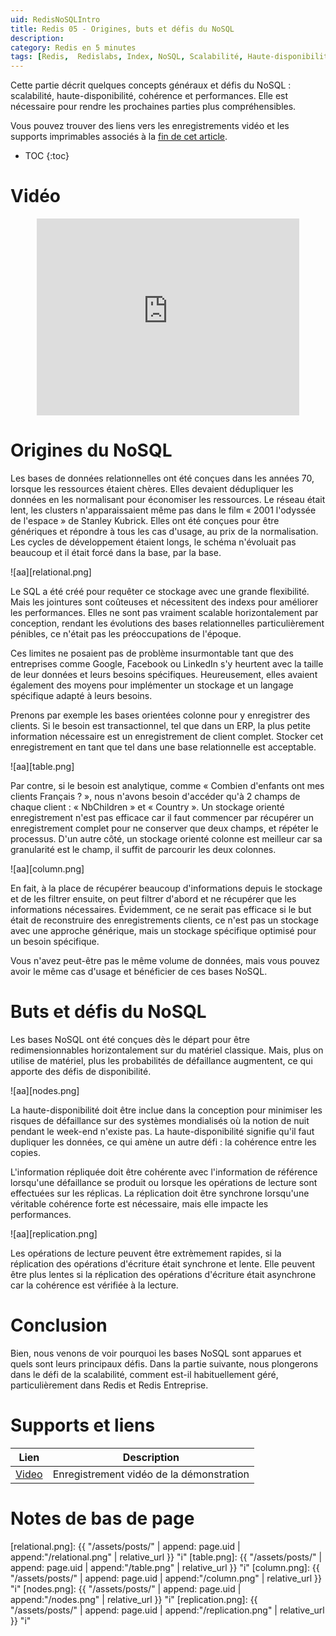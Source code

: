 ```yaml
---
uid: RedisNoSQLIntro
title: Redis 05 - Origines, buts et défis du NoSQL
description:
category: Redis en 5 minutes
tags: [Redis,  Redislabs, Index, NoSQL, Scalabilité, Haute-disponibilité, Cohérence, Performances, SQL, Relationel, Normalisation, Dédupliquer]
---
```


Cette partie décrit quelques concepts généraux et défis du NoSQL : scalabilité,
haute-disponibilité, cohérence et performances. Elle est nécessaire pour rendre
les prochaines parties plus compréhensibles.

Vous pouvez trouver des liens vers les enregistrements vidéo et les supports
imprimables associés à la <a href="#supports-et-liens">fin de cet article</a>.

* TOC
{:toc}

# Vidéo

<center><iframe width="420" height="315" src="https://www.youtube.com/embed/-Nn-G48YdBk" frameborder="0" allowfullscreen></iframe></center>

# Origines du NoSQL

Les bases de données relationnelles ont été conçues dans les années 70, lorsque
les ressources étaient chères. Elles devaient dédupliquer les données en les
normalisant pour économiser les ressources. Le réseau était lent, les clusters
n'apparaissaient même pas dans le film « 2001 l'odyssée de l'espace » de Stanley
Kubrick. Elles ont été conçues pour être génériques et répondre à tous les cas
d'usage, au prix de la normalisation. Les cycles de développement étaient longs,
le schéma n'évoluait pas beaucoup et il était forcé dans la base, par la base.


![aa][relational.png]

Le SQL a été créé pour requêter ce stockage avec une grande flexibilité. Mais
les jointures sont coûteuses et nécessitent des indexs pour améliorer les
performances. Elles ne sont pas vraiment scalable horizontalement par
conception, rendant les évolutions des bases relationnelles particulièrement
pénibles, ce n'était pas les préoccupations de l'époque.

Ces limites ne posaient pas de problème insurmontable tant que des entreprises
comme Google, Facebook ou LinkedIn s'y heurtent avec la taille de leur données
et leurs besoins spécifiques. Heureusement, elles avaient également des moyens
pour implémenter un stockage et un langage spécifique adapté à leurs besoins.

Prenons par exemple les bases orientées colonne pour y enregistrer des clients.
Si le besoin est transactionnel, tel que dans un ERP, la plus petite information
nécessaire est un enregistrement de client complet. Stocker cet enregistrement
en tant que tel dans une base relationnelle est acceptable. 

![aa][table.png]

Par contre, si le besoin est analytique, comme « Combien d'enfants ont mes
clients Français ? »,
nous n'avons besoin d'accéder qu'à 2 champs de chaque client : « NbChildren » et
« Country ». Un stockage orienté enregistrement n'est pas efficace car il faut
commencer par récupérer un enregistrement complet pour ne conserver que deux
champs, et répéter le processus. D'un autre côté, un stockage orienté colonne
est meilleur car sa granularité est le champ, il suffit de parcourir les deux
colonnes. 

![aa][column.png]

En fait, à la place de récupérer beaucoup d'informations depuis le
stockage et de les filtrer ensuite, on peut filtrer d'abord et ne récupérer que
les informations nécessaires. Évidemment, ce ne serait pas efficace si le but
était de reconstruire des enregistrements clients, ce n'est pas un stockage avec
une approche générique, mais un stockage spécifique optimisé pour un besoin
spécifique.

Vous n'avez peut-être pas le même volume de données, mais vous pouvez avoir le
même cas d'usage et bénéficier de ces bases NoSQL.

# Buts et défis du NoSQL

Les bases NoSQL ont été conçues dès le départ pour être redimensionnables
horizontalement sur du matériel classique. Mais, plus on utilise de matériel,
plus les probabilités de défaillance augmentent, ce qui apporte des défis de
disponibilité.

![aa][nodes.png]

La haute-disponibilité doit être inclue dans la conception pour minimiser les
risques de défaillance sur des systèmes mondialisés où la notion de nuit pendant
le week-end n'existe pas. La haute-disponibilité signifie qu'il faut dupliquer
les données, ce qui amène un autre défi : la cohérence entre les copies.

L'information répliquée doit être cohérente avec l'information de référence
lorsqu'une défaillance se produit ou lorsque les opérations de lecture sont
effectuées sur les réplicas. La réplication doit être synchrone lorsqu'une
véritable cohérence forte est nécessaire, mais elle impacte les performances.

![aa][replication.png]


Les opérations de lecture peuvent être extrèmement rapides, si la réplication
des opérations d'écriture était synchrone et lente. Elle peuvent être plus
lentes si la réplication des opérations d'écriture était asynchrone car la
cohérence est vérifiée à la lecture.

# Conclusion

Bien, nous venons de voir pourquoi les bases NoSQL sont apparues et quels sont
leurs principaux défis. Dans la partie suivante, nous plongerons dans le défi de
la scalabilité, comment est-il habituellement géré, particulièrement dans Redis
et Redis Entreprise.

# Supports et liens

| Lien | Description |
|---|---|
| [Video] | Enregistrement vidéo de la démonstration |

# Notes de bas de page

[Video]: https://youtu.be/-Nn-G48YdBk "Enregistrement vidéo de la démonstration"
[relational.png]: {{ "/assets/posts/" | append: page.uid | append:"/relational.png" | relative_url }} "i"
[table.png]: {{ "/assets/posts/" | append: page.uid | append:"/table.png" | relative_url }} "i"
[column.png]: {{ "/assets/posts/" | append: page.uid | append:"/column.png" | relative_url }} "i"
[nodes.png]: {{ "/assets/posts/" | append: page.uid | append:"/nodes.png" | relative_url }} "i"
[replication.png]: {{ "/assets/posts/" | append: page.uid | append:"/replication.png" | relative_url }} "i"
